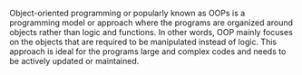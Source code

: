 Object-oriented programming or popularly known as OOPs is a programming
model or approach where the programs are organized around objects rather
than logic and functions. In other words, OOP mainly focuses on the
objects that are required to be manipulated instead of logic. This
approach is ideal for the programs large and complex codes and needs to
be actively updated or maintained.